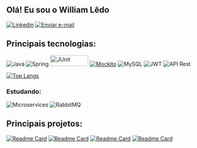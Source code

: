 ## Olá! Eu sou o William Lêdo 

[![Linkedin](https://img.shields.io/badge/LinkedIn-0077B5?style=for-the-badge&logo=linkedin&logoColor=white)](https://www.linkedin.com/in/william-ledo/)
[![Enviar e-mail](https://img.shields.io/badge/Gmail-D14836?style=for-the-badge&logo=gmail&logoColor=white)](mailto:williamledoc@gmail.com)

## Principais tecnologias: 

![Java](https://img.shields.io/badge/Java-ED8B00?style=for-the-badge&logo=openjdk&logoColor=white)
![Spring](https://img.shields.io/badge/Spring-6DB33F?style=for-the-badge&logo=spring&logoColor=white)
<img src="https://img.shields.io/badge/JUnit-green?style=for-the-badge&logo=junit5" alt="JUnit" width="100" height="28"/>
[![Mockito](https://img.shields.io/badge/Mockito-blue?style=for-the-badge&logo=mockito&logoColor=white&height=20)](https://site.mockito.org/)
![MySQL](https://img.shields.io/badge/MySQL-00000F?style=for-the-badge&logo=mysql&logoColor=white)
![JWT](https://img.shields.io/badge/json%20web%20tokens-323330?style=for-the-badge&logo=json-web-tokens&logoColor=pink)
![API Rest](https://img.shields.io/badge/API%20Rest-brightgreen?style=for-the-badge&logo=data:image/png;base64,iVBORw0KGgoAAAANSUhEUgAAACgAAAAoCAYAAACM/rhtAAAABGdBTUEAALGPC/xhBQAAAAFzUkdCAK7OHOkAAAAMdEVYdENyZWF0aW9uIFRpbWUAMjAyMzowMzoyNSAxNzowMDo1OYY8frkAAAAh0lEQVRYR+2XIQrDMAxFX/f9/mBcT0oRpD0oWzgQs1AdZfzFkUB6U9h3UjewPMyGxzM2lRvRJjKdYDAkCgIBOePMNvR9WAgFFNtwyhyV1jbuAOe5Bl/Ge3Y8lrZ7Vc5Q5GmXl/HOTQ8y1KFAxieS/XFbL/WwL8YjKMB4Z4t4v+oimpxG8L1FjKvbJnfSb0+g1wY/MKjOZ/kAAAAASUVORK5CYII=)

[![Top Langs](https://github-readme-stats.vercel.app/api/top-langs/?username=williamledo&hide_progress=true&theme=dark)](https://github.com/anuraghazra/github-readme-stats)


### Estudando: 

![Microservices](https://img.shields.io/badge/microservices-blueviolet?style=for-the-badge&logo=docker)
![RabbitMQ](https://img.shields.io/badge/rabbitmq-%23FF6600.svg?&style=for-the-badge&logo=rabbitmq&logoColor=white)



## Principais projetos:

[![Readme Card](https://github-readme-stats.vercel.app/api/pin/?username=williamledo&repo=MedAPI&theme=dark)](https://github.com/williamledo/MedAPI)
[![Readme Card](https://github-readme-stats.vercel.app/api/pin/?username=williamledo&repo=EncurtadorDeUrl&theme=dark)](https://github.com/williamledo/EncurtadorDeUrl)
[![Readme Card](https://github-readme-stats.vercel.app/api/pin/?username=williamledo&repo=ConsultaFrete&theme=dark)](https://github.com/williamledo/ConsultaFrete)
[![Readme Card](https://github-readme-stats.vercel.app/api/pin/?username=williamledo&repo=ApiMercado&theme=dark&description=)](https://github.com/williamledo/ApiMercado)

